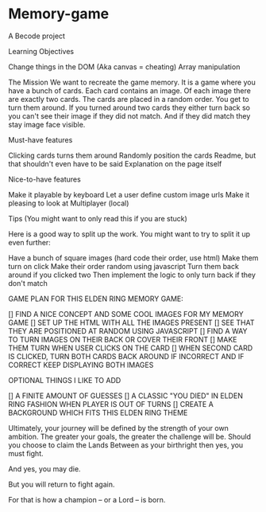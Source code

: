 # Memory-game

A Becode project

Learning Objectives

Change things in the DOM (Aka canvas = cheating)
Array manipulation

The Mission
We want to recreate the game memory. It is a game where you have a bunch of cards. Each card contains an image. Of each image there are exactly two cards. The cards are placed in a random order. You get to turn them around. If you turned around two cards they either turn back so you can't see their image if they did not match. And if they did match they stay image face visible.

Must-have features

Clicking cards turns them around
Randomly position the cards
Readme, but that shouldn't even have to be said
Explanation on the page itself

Nice-to-have features

Make it playable by keyboard
Let a user define custom image urls
Make it pleasing to look at
Multiplayer (local)

Tips (You might want to only read this if you are stuck)

Here is a good way to split up the work. You might want to try to split it up even further:

Have a bunch of square images (hard code their order, use html)
Make them turn on click
Make their order random using javascript
Turn them back around if you clicked two
Then implement the logic to only turn back if they don't match

GAME PLAN FOR THIS ELDEN RING MEMORY GAME:

[] FIND A NICE CONCEPT AND SOME COOL IMAGES FOR MY MEMORY GAME
[] SET UP THE HTML WITH ALL THE IMAGES PRESENT
[] SEE THAT THEY ARE POSITIONED AT RANDOM USING JAVASCRIPT
[] FIND A WAY TO TURN IMAGES ON THEIR BACK OR COVER THEIR FRONT
[] MAKE THEM TURN WHEN USER CLICKS ON THE CARD
[] WHEN SECOND CARD IS CLICKED, TURN BOTH CARDS BACK AROUND IF INCORRECT AND IF CORRECT KEEP DISPLAYING BOTH IMAGES

OPTIONAL THINGS I LIKE TO ADD

[] A FINITE AMOUNT OF GUESSES
[] A CLASSIC "YOU DIED" IN ELDEN RING FASHION WHEN PLAYER IS OUT OF TURNS
[] CREATE A BACKGROUND WHICH FITS THIS ELDEN RING THEME

Ultimately, your journey will be defined by the strength of your own ambition. The greater your goals, the greater the challenge will be. Should you choose to claim the Lands Between as your birthright then yes, you must fight.

And yes, you may die.

But you will return to fight again.

For that is how a champion – or a Lord – is born.
